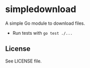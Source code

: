 # simpledownload
A simple Go module to download files.

- Run tests with `go test ./...`

## License
See LICENSE file.